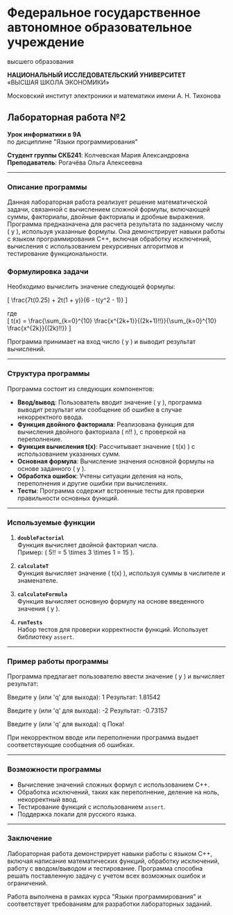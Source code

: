# Федеральное государственное автономное образовательное учреждение  
высшего образования  

**НАЦИОНАЛЬНЫЙ ИССЛЕДОВАТЕЛЬСКИЙ УНИВЕРСИТЕТ**  
«ВЫСШАЯ ШКОЛА ЭКОНОМИКИ»  

Московский институт электроники и математики имени А. Н. Тихонова  

## Лабораторная работа №2  
**Урок информатики в 9А**  
по дисциплине "Языки программирования"  

**Студент группы СКБ241**: Колчевская Мария Александровна  
**Преподаватель**: Рогачёва Ольга Алексеевна  

---

### Описание программы

Данная лабораторная работа реализует решение математической задачи, связанной с вычислением сложной формулы, включающей суммы, факториалы, двойные факториалы и дробные выражения. Программа предназначена для расчета результата по заданному числу \( y \), используя указанные формулы. Она демонстрирует навыки работы с языком программирования C++, включая обработку исключений, вычисления с использованием рекурсивных алгоритмов и тестирование функциональности.

### Формулировка задачи

Необходимо вычислить значение следующей формулы:  

\[
\frac{7t(0.25) + 2t(1 + y)}{6 - t(y^2 - 1)}
\]

где  
\[
t(x) = \frac{\sum_{k=0}^{10} \frac{x^{2k+1}}{(2k+1)!!}}{\sum_{k=0}^{10} \frac{x^{2k}}{(2k)!!}}
\]

Программа принимает на вход число \( y \) и выводит результат вычислений.

---

### Структура программы

Программа состоит из следующих компонентов:

- **Ввод/вывод**: 
  Пользователь вводит значение \( y \), программа выводит результат или сообщение об ошибке в случае некорректного ввода.
- **Функция двойного факториала**: 
  Реализована функция для вычисления двойного факториала \( n!! \), с проверкой на переполнение.
- **Функция вычисления t(x)**: 
  Рассчитывает значение \( t(x) \) с использованием указанных сумм.
- **Основная формула**: 
  Вычисление значения основной формулы на основе заданного \( y \).
- **Обработка ошибок**: 
  Учтены ситуации деления на ноль, переполнения и другие ошибки при вычислениях.
- **Тесты**: 
  Программа содержит встроенные тесты для проверки правильности основных функций.

---

### Используемые функции

1. **`doubleFactorial`**  
   Функция вычисляет двойной факториал числа.  
   Пример: \( 5!! = 5 \times 3 \times 1 = 15 \).  

2. **`calculateT`**  
   Функция вычисляет значение \( t(x) \), используя суммы в числителе и знаменателе.  

3. **`calculateFormula`**  
   Функция вычисляет основную формулу на основе введенного значения \( y \).  

4. **`runTests`**  
   Набор тестов для проверки корректности функций. Использует библиотеку `assert`.  

---

### Пример работы программы

Программа предлагает пользователю ввести значение \( y \) и вычисляет результат:

Введите y (или 'q' для выхода): 1
Результат: 1.81542

Введите y (или 'q' для выхода): -2
Результат: -0.73157

Введите y (или 'q' для выхода): q
Пока!

При некорректном вводе или переполнении программа выдает соответствующие сообщения об ошибках.

---

### Возможности программы

- Вычисление значений сложных формул с использованием C++.
- Обработка исключений, таких как переполнение, деление на ноль, некорректный ввод.
- Тестирование функций с использованием `assert`.
- Поддержка локали для русского языка.

---

### Заключение

Лабораторная работа демонстрирует навыки работы с языком C++, включая написание математических функций, обработку исключений, работу с вводом/выводом и тестирование. Программа способна решать поставленную задачу с учетом всех возможных ошибок и ограничений.

Работа выполнена в рамках курса "Языки программирования" и соответствует требованиям для разработки лабораторных заданий.
